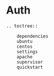 # Auth

```eval_rst
.. toctree::

    dependencies
    ubuntu
    centos
    settings
    apache
    supervisor
    quickstart
```
